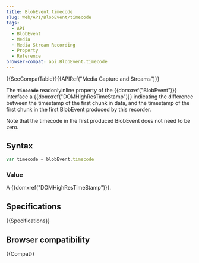 ```yaml
---
title: BlobEvent.timecode
slug: Web/API/BlobEvent/timecode
tags:
  - API
  - BlobEvent
  - Media
  - Media Stream Recording
  - Property
  - Reference
browser-compat: api.BlobEvent.timecode
---
```

{{SeeCompatTable}}{{APIRef("Media Capture and Streams")}}

The **`timecode`** readonlyinline
property of the {{domxref("BlobEvent")}} interface a
{{domxref("DOMHighResTimeStamp")}} indicating the difference between the timestamp of
the first chunk in data, and the timestamp of the first chunk in the first BlobEvent
produced by this recorder.

Note that the timecode in the first produced
BlobEvent does not need to be zero.

## Syntax

```js
var timecode = blobEvent.timecode
```

### Value

A {{domxref("DOMHighResTimeStamp")}}.

## Specifications

{{Specifications}}

## Browser compatibility

{{Compat}}
